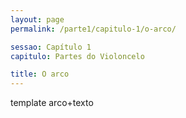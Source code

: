 ```yaml
---
layout: page
permalink: /parte1/capitulo-1/o-arco/

sessao: Capítulo 1
capitulo: Partes do Violoncelo

title: O arco
---
```


template arco+texto
